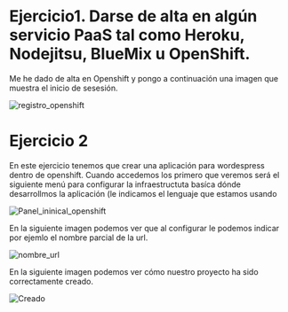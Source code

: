# Ejercicio1. Darse de alta en algún servicio PaaS tal como Heroku, Nodejitsu, BlueMix u OpenShift.

Me he dado de alta en Openshift y pongo a continuación una imagen que muestra el inicio de sesesión.

![registro_openshift](http://i393.photobucket.com/albums/pp14/pmmre/Practica3IV/Seleccioacuten_010_zpsam2jltxv.png)



# Ejercicio 2

En este ejercicio tenemos que crear una aplicación para wordespress dentro de openshift. Cuando accedemos los primero que veremos será el siguiente menú para configurar la infraestructuta basíca dónde desarrollmos la aplicación (le indicamos el lenguaje que 
estamos usando 

![Panel_ininical_openshift](http://i393.photobucket.com/albums/pp14/pmmre/Practica3IV/Seleccioacuten_005_zpspzoisbwh.png)

En la siguiente imagen podemos ver que al configurar le podemos indicar por ejemlo el nombre parcial de la url.

![nombre_url](http://i393.photobucket.com/albums/pp14/pmmre/Practica3IV/Seleccioacuten_006_zps76j6tjv1.png)

En la siguiente imagen podemos ver cómo nuestro proyecto ha sido correctamente creado.

![Creado](http://i393.photobucket.com/albums/pp14/pmmre/Practica3IV/Seleccioacuten_007_zps6myubroa.png)
